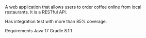 A web application that allows users to order coffee online from local restaurants. It is a RESTful API.

Has integration test with more than 85% coverage.

Requirements
Java 17
Gradle 8.1.1
